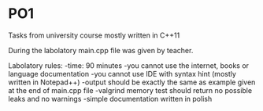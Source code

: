 # PO1
Tasks from university course mostly written in C++11

During the labolatory main.cpp file was given by teacher.

Labolatory rules:
-time: 90 minutes
-you cannot use the internet, books or language documentation
-you cannot use IDE with syntax hint (mostly written in Notepad++)
-output should be exactly the same as example given at the end of main.cpp file
-valgrind memory test should return no possible leaks and no warnings
-simple documentation written in polish
